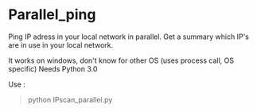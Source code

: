 # Parallel_ping
Ping IP adress in your local network in parallel.
Get a summary which IP's are in use in your local network.

It works on windows, don't know for other OS (uses process call, OS specific)
Needs Python 3.0

Use :
> python IPscan_parallel.py